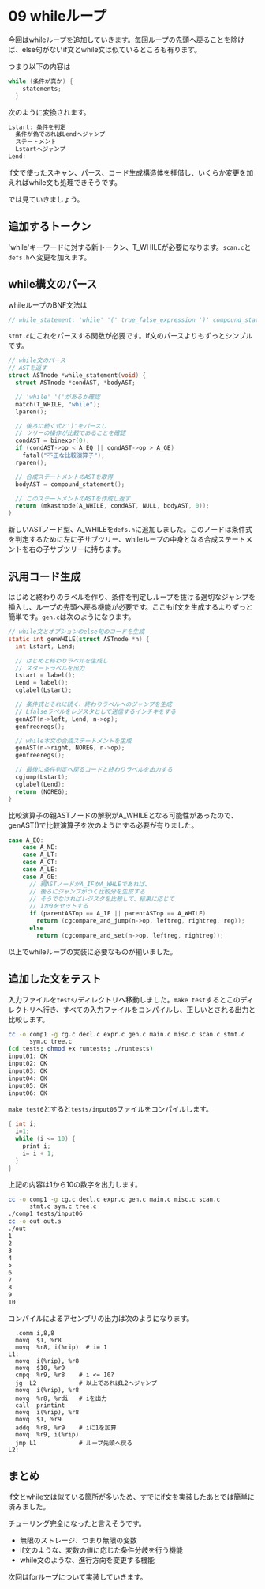 # 09 whileループ

今回はwhileループを追加していきます。毎回ループの先頭へ戻ることを除けば、else句がないif文とwhile文は似ているところも有ります。

つまり以下の内容は

```c
while (条件が真か) {
    statements;
  }
```

次のように変換されます。

```c
Lstart: 条件を判定
  条件が偽であればLendへジャンプ
  ステートメント
  Lstartへジャンプ
Lend:
```

if文で使ったスキャン、パース、コード生成構造体を拝借し、いくらか変更を加えればwhile文も処理できそうです。

では見ていきましょう。

## 追加するトークン

'while'キーワードに対する新トークン、T_WHILEが必要になります。`scan.c`と`defs.h`へ変更を加えます。

## while構文のパース

whileループのBNF文法は

```c
// while_statement: 'while' '(' true_false_expression ')' compound_statement  ;
```

`stmt.c`にこれをパースする関数が必要です。if文のパースよりもずっとシンプルです。

```c
// while文のパース
// ASTを返す
struct ASTnode *while_statement(void) {
  struct ASTnode *condAST, *bodyAST;

  // 'while' '('があるか確認
  match(T_WHILE, "while");
  lparen();

  // 後ろに続く式と')'をパースし
  // ツリーの操作が比較であることを確認
  condAST = binexpr(0);
  if (condAST->op < A_EQ || condAST->op > A_GE)
    fatal("不正な比較演算子");
  rparen();

  // 合成ステートメントのASTを取得
  bodyAST = compound_statement();

  // このステートメントのASTを作成し返す
  return (mkastnode(A_WHILE, condAST, NULL, bodyAST, 0));
}
```

新しいASTノード型、A_WHILEを`defs.h`に追加しました。このノードは条件式を判定するために左に子サブツリー、whileループの中身となる合成ステートメントを右の子サブツリーに持ちます。

## 汎用コード生成

はじめと終わりのラベルを作り、条件を判定しループを抜ける適切なジャンプを挿入し、ループの先頭へ戻る機能が必要です。ここもif文を生成するよりずっと簡単です。`gen.c`は次のようになります。

```c
// while文とオプションのelse句のコードを生成
static int genWHILE(struct ASTnode *n) {
  int Lstart, Lend;

  // はじめと終わりラベルを生成し
  // スタートラベルを出力
  Lstart = label();
  Lend = label();
  cglabel(Lstart);

  // 条件式とそれに続く、終わりラベルへのジャンプを生成
  // Lfalseラベルをレジスタとして送信するインチキをする
  genAST(n->left, Lend, n->op);
  genfreeregs();

  // while本文の合成ステートメントを生成
  genAST(n->right, NOREG, n->op);
  genfreeregs();

  // 最後に条件判定へ戻るコードと終わりラベルを出力する
  cgjump(Lstart);
  cglabel(Lend);
  return (NOREG);
}
```

比較演算子の親ASTノードの解釈がA_WHILEとなる可能性があったので、genAST()で比較演算子を次のようにする必要が有りました。

```c
case A_EQ:
    case A_NE:
    case A_LT:
    case A_GT:
    case A_LE:
    case A_GE:
      // 親ASTノードがA_IFかA_WHLEであれば、
      // 後ろにジャンプがつく比較分を生成する
      // そうでなければレジスタを比較して、結果に応じて
      // 1か0をセットする
      if (parentASTop == A_IF || parentASTop == A_WHILE)
        return (cgcompare_and_jump(n->op, leftreg, rightreg, reg));
      else
        return (cgcompare_and_set(n->op, leftreg, rightreg));
```

以上でwhileループの実装に必要なものが揃いました。

## 追加した文をテスト

入力ファイルを`tests/`ディレクトリへ移動しました。`make test`するとこのディレクトリへ行き、すべての入力ファイルをコンパイルし、正しいとされる出力と比較します。

```bash
cc -o comp1 -g cg.c decl.c expr.c gen.c main.c misc.c scan.c stmt.c
      sym.c tree.c
(cd tests; chmod +x runtests; ./runtests)
input01: OK
input02: OK
input03: OK
input04: OK
input05: OK
input06: OK
```

`make test6`とすると`tests/input06`ファイルをコンパイルします。

```c
{ int i;
  i=1;
  while (i <= 10) {
    print i;
    i= i + 1;
  }
}
```

上記の内容は1から10の数字を出力します。

```bash
cc -o comp1 -g cg.c decl.c expr.c gen.c main.c misc.c scan.c
      stmt.c sym.c tree.c
./comp1 tests/input06
cc -o out out.s
./out
1
2
3
4
5
6
7
8
9
10
```

コンパイルによるアセンブリの出力は次のようになります。

```assembly
  .comm i,8,8
  movq  $1, %r8
  movq  %r8, i(%rip)  # i= 1
L1:
  movq  i(%rip), %r8
  movq  $10, %r9
  cmpq  %r9, %r8    # i <= 10?
  jg  L2            # 以上であればL2へジャンプ
  movq  i(%rip), %r8
  movq  %r8, %rdi   # iを出力
  call  printint
  movq  i(%rip), %r8
  movq  $1, %r9
  addq  %r8, %r9    # iに1を加算
  movq  %r9, i(%rip)
  jmp L1            # ループ先頭へ戻る
L2:
```

## まとめ

if文とwhile文は似ている箇所が多いため、すでにif文を実装したあとでは簡単に済みました。

チューリング完全になったと言えそうです。

- 無限のストレージ、つまり無限の変数
- if文のような、変数の値に応じた条件分岐を行う機能
- while文のような、進行方向を変更する機能

次回はforループについて実装していきます。
